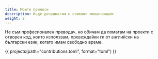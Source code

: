 ```yaml
---
title: Моите приноси
description: Къде допринасям с езикови локализации
weight: 2
---
```


Не съм професионален преводач, но обичам да помагам на проекти с отворен код, които използвам,
превеждайки ги от английски на български език, когато имам свободно време.

{{ projects(path="contributions.toml", format="toml") }}
